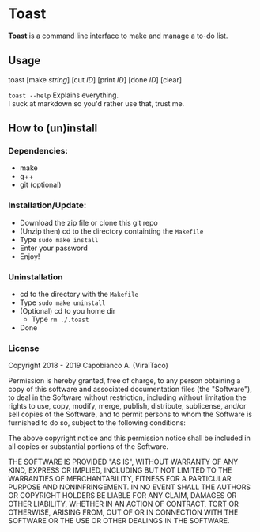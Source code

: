 # Toast


**Toast** is a command line interface to make and manage a to-do list. 

## Usage
  toast [make _string_] [cut _ID_] [print _ID_] [done _ID_] [clear]

  `toast --help` Explains everything. </br>
  I suck at markdown so you'd rather use that, trust me. 


## How to (un)install


### Dependencies:
* make
* g++
* git (optional)

### Installation/Update: 
* Download the zip file or clone this git repo
* (Unzip then) cd to the directory containting the `Makefile`
* Type `sudo make install` 
* Enter your password
* Enjoy!

### Uninstallation
* cd to the directory with the `Makefile`
* Type `sudo make uninstall`
* (Optional) cd to you home dir 
	- Type `rm ./.toast`
* Done

### License
Copyright 2018 - 2019 Capobianco A. (ViralTaco)

Permission is hereby granted, free of charge, to any person obtaining a copy of this software and associated documentation files (the "Software"), to deal in the Software without restriction, including without limitation the rights to use, copy, modify, merge, publish, distribute, sublicense, and/or sell copies of the Software, and to permit persons to whom the Software is furnished to do so, subject to the following conditions:

The above copyright notice and this permission notice shall be included in all copies or substantial portions of the Software.

THE SOFTWARE IS PROVIDED "AS IS", WITHOUT WARRANTY OF ANY KIND, EXPRESS OR IMPLIED, INCLUDING BUT NOT LIMITED TO THE WARRANTIES OF MERCHANTABILITY, FITNESS FOR A PARTICULAR PURPOSE AND NONINFRINGEMENT. IN NO EVENT SHALL THE AUTHORS OR COPYRIGHT HOLDERS BE LIABLE FOR ANY CLAIM, DAMAGES OR OTHER LIABILITY, WHETHER IN AN ACTION OF CONTRACT, TORT OR OTHERWISE, ARISING FROM, OUT OF OR IN CONNECTION WITH THE SOFTWARE OR THE USE OR OTHER DEALINGS IN THE SOFTWARE.